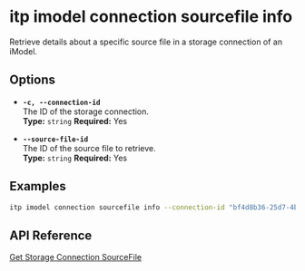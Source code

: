 # itp imodel connection sourcefile info

Retrieve details about a specific source file in a storage connection of an iModel.

## Options

- **`-c, --connection-id`**  
  The ID of the storage connection.  
  **Type:** `string` **Required:** Yes

- **`--source-file-id`**  
  The ID of the source file to retrieve.  
  **Type:** `string` **Required:** Yes

## Examples

```bash
itp imodel connection sourcefile info --connection-id "bf4d8b36-25d7-4b72-b38b-12c1f0325f42" --source-file-id "297c8ab9-53a3-4fe5-adf8-79b4c1a95cbb"
```

## API Reference

[Get Storage Connection SourceFile](https://developer.bentley.com/apis/synchronization/operations/get-storage-connection-sourcefile/)

